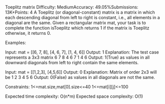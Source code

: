Toeplitz matrix
Difficulty: MediumAccuracy: 49.05%Submissions: 13K+Points: 4
A Toeplitz (or diagonal-constant) matrix is a matrix in which each descending diagonal from left to right is constant, i.e., all elements in a diagonal are the same. Given a rectangular matrix mat, your task is to complete the function isToeplitz which returns 1 if the matrix is Toeplitz otherwise, it returns 0.

Examples:

Input:
mat = [[6, 7, 8],
       [4, 6, 7],
       [1, 4, 6]]
Output: 1
Explanation: The test case represents a 3x3 matrix
 6 7 8 
 4 6 7 
 1 4 6
Output: 1(True) as values in all downward diagonals from left to right contain the same elements.

Input: 
mat = [[1,2,3],
       [4,5,6]]
Output: 0
Explanation: Matrix of order 2x3 will be 1 2 3 4 5 6 Output: 0(False) as values in all diagonals are not the same.

Constraints:
1<=mat.size,mat[0].size<=40
1<=mat[i][j]<=100

Expected time complexity: O(n*m)
Expected space complexity: O(1)